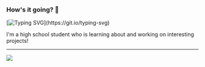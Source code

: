 ### How's it going? 👋
[![Typing SVG](https://readme-typing-svg.herokuapp.com?color=%23F7931D&lines=I+am+a+web+developer.;I+am+a+high+school+student.;I+am+always+learning.)](https://git.io/typing-svg)

<html>
  <head></head>
  <body>
    <span>
    I'm a high school student who is learning about and working on interesting projects!<hr>
     <img src='https://github-readme-stats.vercel.app/api?username=D3V-D&show_icons=true&theme=radical'>
    </span>

    
    
  </body>
</html>
